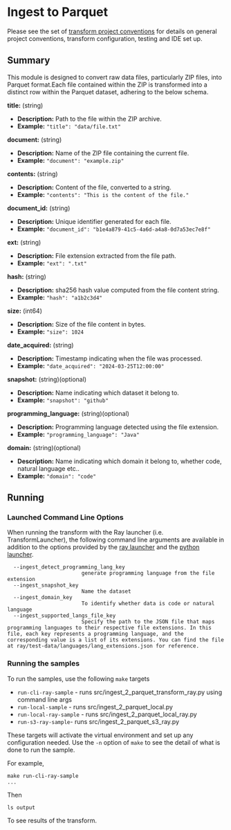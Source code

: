 # Ingest to Parquet

Please see the set of
[transform project conventions](../../../README.md)
for details on general project conventions, transform configuration,
testing and IDE set up.

## Summary
This module is designed to convert raw data files, particularly ZIP files, into Parquet format.Each file contained within the ZIP is transformed into a distinct row within the Parquet dataset, adhering to the below schema.

**title:** (string)

- **Description:** Path to the file within the ZIP archive.
- **Example:** `"title": "data/file.txt"`

**document:** (string)

- **Description:** Name of the ZIP file containing the current file.
- **Example:** `"document": "example.zip"`

**contents:** (string)

- **Description:** Content of the file, converted to a string.
- **Example:** `"contents": "This is the content of the file."`

**document_id:** (string)

- **Description:** Unique identifier generated for each file.
- **Example:** `"document_id": "b1e4a879-41c5-4a6d-a4a8-0d7a53ec7e8f"`

**ext:** (string)

- **Description:** File extension extracted from the file path.
- **Example:** `"ext": ".txt"`

**hash:** (string)

- **Description:** sha256 hash value computed from the file content string.
- **Example:** `"hash": "a1b2c3d4"`

**size:** (int64)

- **Description:** Size of the file content in bytes.
- **Example:** `"size": 1024`

**date_acquired:** (string)

- **Description:** Timestamp indicating when the file was processed.
- **Example:** `"date_acquired": "2024-03-25T12:00:00"`

**snapshot:** (string)(optional)

- **Description:** Name indicating which dataset it belong to.
- **Example:** `"snapshot": "github"`

**programming_language:** (string)(optional)

- **Description:** Programming language detected using the file extension.
- **Example:** `"programming_language": "Java"`

**domain:** (string)(optional)

- **Description:** Name indicating which domain it belong to, whether code, natural language etc..
- **Example:** `"domain": "code"`

## Running

### Launched Command Line Options 
When running the transform with the Ray launcher (i.e. TransformLauncher),
the following command line arguments are available in addition to 
the options provided by the [ray launcher](../../../../data-processing-lib/doc/ray-launcher-options.md)
and the [python launcher](../../../../data-processing-lib/doc/python-launcher-options.md).

```
  --ingest_detect_programming_lang_key 
                        generate programming language from the file extension
  --ingest_snapshot_key 
                        Name the dataset
  --ingest_domain_key 
                        To identify whether data is code or natural language
  --ingest_supported_langs_file_key
                        Specify the path to the JSON file that maps programming languages to their respective file extensions. In this file, each key represents a programming language, and the corresponding value is a list of its extensions. You can find the file at ray/test-data/languages/lang_extensions.json for reference.

```

### Running the samples
To run the samples, use the following `make` targets

* `run-cli-ray-sample` - runs src/ingest_2_parquet_transform_ray.py using command line args
* `run-local-sample` - runs src/ingest_2_parquet_local.py
* `run-local-ray-sample` - runs src/ingest_2_parquet_local_ray.py
* `run-s3-ray-sample`- runs src/ingest_2_parquet_s3_ray.py

These targets will activate the virtual environment and set up any configuration needed.
Use the `-n` option of `make` to see the detail of what is done to run the sample.

For example, 
```shell
make run-cli-ray-sample
...
```
Then 
```shell
ls output
```
To see results of the transform.

